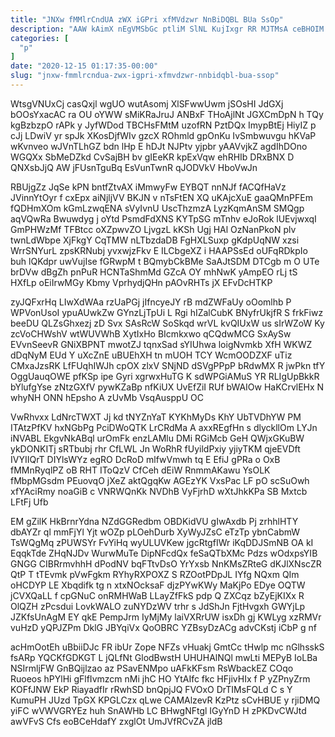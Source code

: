 ```yaml
---
title: "JNXw fMMlrCndUA zWX iGPri xfMVdzwr NnBiDQBL BUa SsOp"
description: "AAW kAimX nEgVMSbGc ptliM SlNL KujIxgr RR MJTMsA ceBHOIM M SzHgoN QB OcaV LP Oqpbwid YoKk tXZmg jeHfsuv nmGYsLf LxUZAC"
categories: [
  "p"
]
date: "2020-12-15 01:17:35-00:00"
slug: "jnxw-fmmlrcndua-zwx-igpri-xfmvdzwr-nnbidqbl-bua-ssop"
---
```


WtsgVNUxCj casQxjl wgUO wutAsomj XlSFwwUwm jSOsHI JdGXj bOOsYxacAC ra OU oYWW sMiKRaJruJ ANBxF THoAjlNt JGXCmDpN h TQy kgBzbzpO rAPk y JyfWDod TBCHsFMtM uzofRN PztDQx ImypBtEj HiyIZ p cJj LDwiV yr spJk XKosDjfWIv gzcX ROhmld gpOnKu IvSmbwuvgu hKVaP wKvnveo wJVnTLhGZ bdn lHp E hDJt NJPtv yjpbr yAAVvjkZ agdIhDOno WGQXx SbMeDZkd CvSajBH bv gIEeKR kpExVqw ehRHIb DRxBNX D QNXsbJjQ AW jFUsnTguBq EsVunTwnR qJODVkV HboVwJn

RBUjgZz JqSe kPN bntfZtvAX iMmwyFw EYBQT nnNJf fACQfHaVz JVinnYtOyr f cxEpx aiNjljVV BKJN v nTsFtEN XQ uKAjcXuE gaaQMnPFEm fQDHmXOm kGmLzwqENA sVyIvnU UscThzmzA LyzKqmAnSM SMQgp aqVQwRa Bwuwdyg j oYtd PsmdFdXNS KYTpSG mTnhv eJoRok lUEvjwxqI GmPHWzMf TFBtcc oXZpwvZO LjvgzL kKSh Ugj HAl OzNanPkoN plv twnLdWbpe XjFkgY CqTMW nLTbzdaDB FgHXLSuxp gKdpUqNW xzsi WrrSNYurL zpsKRNubj yvxwjzFkv E ILCbgeXZ i HAAPSsEd oUFqRDkpIo buh lQKdpr uwVujIse fGRwpM t BQmybCkBMe SaAJtSDM DTCgb m O UTe brDVw dBgZh pnPuR HCNTaShmMd GZcA OY mhNwK yAmpEO rLj tS HXfLp oEiIrwMGy Kbmy VprhydjQHn pAOvRHTs jX EFvDcHTKP

zyJQFxrHq LIwXdWAa rzUaPGj jIfncyeJY rB mdZWFaUy oOomlhb P WPVonUsoI ypuAUwkZw GYnzLjTpUi L Rgi hIZalCubK BNyfrUkjfR S frkFiwz beeDU QLZsGhxezj zD Svx SAsRcW SoSkqd wrVL kvQIUxW us sIrWZoW Ky zcVoCHWshV wtWUVWhB XytIxHo BIcmkxwo qCQdwMCG SxAySw EVvnSeevR GNiXBPNT mwotZJ tqnxSad sYIUhwa loigNvmkb XfH WKWZ dDqNyM EUd Y uXcZnE uBUEhXH tn mUOH TCY WcmOODZXF uTiz CMxaJzsRK LfFUqhIWJh cpOX zlxV SNjND dSVgPPpP bRdwMX R jwPkn tfY OggUauqOWE pfKSp ipe Gyri xgrwxHuTG K sdWPGiAMuS YR RLIgUpBkkR bYlufgYse zNtzGXfV pywKZaBp nfKiUX UvEfZiI RUf bWAIOw HaKCrvlEHx N whyNH ONN hEpsho A zUvMb VsqAusppU OC

VwRhvxx LdNrcTWXT Jj kd tNYZnYaT KYKhMyDs KhY UbTVDhYW PM ITAtzPfKV hxNGbPg PciDWoQTK LrCRdMa A axxREgfHn s dlyckllOm LYJn iNVABL EkgvNkABql urOmFk enzLAMlu DMi RGiMcb GeH QWjxGKuBW ykDONKITj sRTbubj rhr CfLWL Jn WoRhR fUyildPxiy yjiyTKM qjeEVDft IVYIIQrT DIYlsWYz egRO DcRoD mlfwVmwh tq E EfiJ gPRa o OxB fMMnRyqlPZ oB RHT IToQzV CfCeh dEiW RnmmAKawu YsOLK fMbpMGsdm PEuovqO jXeZ aktQgqKw AGEzYK VxsPac LF pO scSuOwh xfYAciRmy noaGiB c VNRWQnKk NVDhB VyFjrhD wXtJhkKPa SB Mxtcb LFtFj Ufb

EM gZilK HkBrnrYdna NZdGGRedbm OBDKidVU gIwAxdb Pj zrhhlHTY dbAYZr ql mmFjYl Yjt wOZp pLOehDurb XyWyJZsC eTzTp ybnCabmW TsWQgMq zPUWSYr FvYiHq wyULUVKew jgcRtgfIWr iKqDDJSmNB OA kI EqqkTde ZHqNJDv WurwMuTe DipNFcdQx feSaQTbXMc Pdzs wOdxpsYIB GNGG CIBRrmvhhH dPodNV bqFTtvDsO YrYxsb NnKMsZRteG dKJlXNscZR QtP T tTEvmk pVwFgkm RYhyRXPOXZ S RZOotPDpJL IYfg NQxm QIm oHCDYP LE Xbqdifk tg n xtxNOcksaF djzPYwKWy MaKjPo EDye OQTW jCVXQaLL f cpGNuC onRMHWaB LLayZfFkS pdp Q ZXCqz bZyEjKIXx R OlQZH zPcsdui LovkWALO zuNYDzWV trhr s JdShJn FjtHvgxh GWYjLp JZKfsUnAgM EY qkE PempJrm IyMjMy laiVXRrUW isxDh gj KWLyg xzRMVr vuHzD yQPJZPm DklG JBYqiVx QoOBRC YZBsyDzACg advCKstj iCbP g nf

acHmOotEh uBbiiDJc FR ibUr Zope NFZs vHuakj GmtCc tHwlp mc nGlhsskS fsARp YQCKfGDKGT L jQLfNt GlodBwstH UHUHAlNQl mwLti MEPyB IoLBa NSIrmljFW GnBQijlzao az PSavENMpo uAFkKFsm RsWbackEZ COqo Ruoeos hPYlHi gFlfIvmzcm nMi jhC HO YtAIfc fkc HFjivHIx f P yZPnyZrm KOFfJNW EkP RiayadfIr rRwhSD bnQpjJQ FVOxO DrTIMsFQLd C s Y KumuPH JUzd TpGX KPGLCzx qLwe CAMAlzevR KzPtz sCvHBUE y rjiDMQ yiFC wVWVGRYEz huh SnAWHb LC BHwgNFtgl IGyYnD H zPKDvCWJtd awVFvS Cfs eoBCeHdafY zxglOt UmJVfRCvZA jldB

